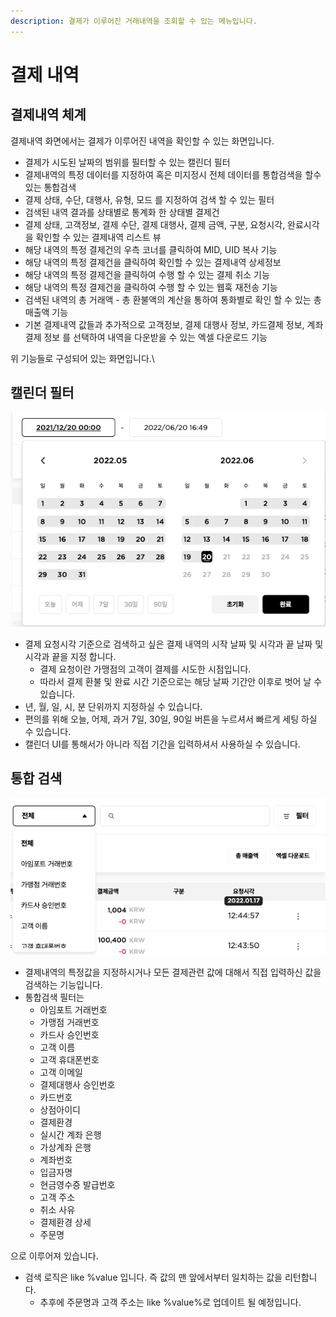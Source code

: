 ```yaml
---
description: 결제가 이루어진 거래내역을 조회할 수 있는 메뉴입니다.
---
```


# 결제 내역

## 결제내역 체계

결제내역 화면에서는 결제가 이루어진 내역을 확인할 수 있는 화면입니다.

* 결제가 시도된 날짜의 범위를 필터할 수 있는 캘린더 필터
* 결제내역의 특정 데이터를 지정하여 혹은 미지정시 전체 데이터를 통합검색을 할수 있는 통합검색
* 결제 상태, 수단, 대행사, 유형, 모드 를 지정하여 검색 할 수 있는 필터
* 검색된 내역 결과를 상태별로 통계화 한 상태별 결제건
* 결제 상태, 고객정보, 결제 수단, 결제 대행사, 결제 금액, 구분, 요청시각, 완료시각을 확인할 수 있는 결제내역 리스트 뷰
* 해당 내역의 특정 결제건의 우측 코너를 클릭하여 MID, UID 복사 기능
* 해당 내역의 특정 결제건을 클릭하여 확인할 수 있는 결제내역 상세정보
* 해당 내역의 특정 결제건을 클릭하여 수행 할 수 있는 결제 취소 기능
* 해당 내역의 특정 결제건을 클릭하여 수행 할 수 있는 웹훅 재전송 기능
* 검색된 내역의 총 거래액 - 총 환불액의 계산을 통하여 통화별로 확인 할 수 있는 총 매출액 기능
* 기본 결제내역 값들과 추가적으로 고객정보, 결제 대행사 정보, 카드결제 정보, 계좌결제 정보 를 선택하여 내역을 다운받을 수 있는 엑셀 다운로드 기능

위 기능들로 구성되어 있는 화면입니다.\




## 캘린더 필터&#x20;

![](<../../.gitbook/assets/Screen Shot 2022-06-20 at 5.23.19 PM.png>)



* 결제 요청시각 기준으로 검색하고 싶은 결제 내역의 시작 날짜 및 시각과 끝 날짜 및 시각과 끝을 지정 합니다.
  * 결제 요청이란 가맹점의 고객이 결제를 시도한 시점입니다.
  * 따라서 결제 환불 및 완료 시간 기준으로는 해당 날짜 기간안 이후로 벗어 날 수 있습니다.
* 년, 월, 일, 시, 분 단위까지 지정하실 수 있습니다.
* 편의를 위해 오늘, 어제, 과거 7일, 30일, 90일 버튼을 누르셔서 빠르게 세팅 하실 수 있습니다.
* 캘린더 UI를 통해서가 아니라 직접 기간을 입력하셔서 사용하실 수 있습니다.

## 통합 검색

![](<../../.gitbook/assets/Screen Shot 2022-06-20 at 5.36.36 PM.png>)



* 결제내역의 특정값을 지정하시거나 모든 결제관련 값에 대해서 직접 입력하신 값을 검색하는 기능입니다.
* 통합검색 필터는
  * 아임포트 거래번호
  * 가맹점 거래번호
  * 카드사 승인번호
  * 고객 이름
  * 고객 휴대폰번호
  * 고객 이메일
  * 결제대행사 승인번호
  * 카드번호
  * 상점아이디
  * 결제환경
  * 실시간 계좌 은행
  * 가상계좌 은행
  * 계좌번호
  * 입금자명
  * 현금영수증 발급번호
  * 고객 주소
  * 취소 사유
  * 결제환경 상세
  * 주문명

으로 이루어져 있습니다.

* 검색 로직은 like %value 입니다. 즉 값의 맨 앞에서부터 일치하는 값을 리턴합니다.
  * 추후에 주문명과 고객 주소는 like %value%로 업데이트 될 예정입니다.
